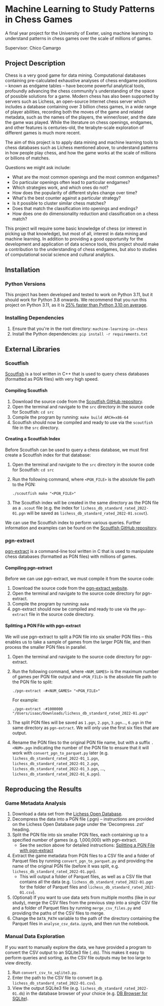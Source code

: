 # Machine Learning to Study Patterns in Chess Games

A final year project for the University of Exeter, using machine learning to
understand patterns in chess games over the scale of millions of games.

Supervisor: Chico Camargo

## Project Description

Chess is a very good game for data mining. Computational databases containing
pre-calculated exhaustive analyses of chess endgame positions – known as endgame
tables – have become powerful analytical tools, profoundly advancing the chess
community's understanding of the space of possible solutions for a game. Modern
chess has also been supported by servers such as Lichess, an open-source
Internet chess server which includes a database containing over 3 billion chess
games, in a wide range of player abilities, recording both the moves of the game
and related metadata, such as the names of the players, the winner/loser, and
the date the game was played. While the literature on chess openings, endgames,
and other features is centuries-old, the terabyte-scale exploration of different
games is much more recent.

The aim of this project is to apply data mining and machine learning tools to
chess databases such as Lichess mentioned above, to understand patterns in how
people play chess, and how the game works at the scale of millions or billions
of matches.

Questions we might ask include:

- What are the most common openings and the most common endgames?
- Do particular openings often lead to particular endgames?
- Which strategies work, and which ones do not?
- How does the popularity of different styles change over time?
- What's the best counter against a particular strategy?
- Is it possible to cluster similar chess matches?
- Does that match the classification into openings and endings?
- How does one do dimensionality reduction and classification on a chess match?

This project will require some basic knowledge of chess (or interest in picking
up that knowledge), but most of all, interest in data mining and machine
learning. In addition to providing a good opportunity for the development and
application of data science tools, this project should make a contribution to
the understanding of chess endgames, but also to studies of computational social
science and cultural analytics.

## Installation

### Python Versions

This project has been developed and tested to work on Python 3.11, but it should
work for Python 3.8 onwards. We recommend that you run this project on
Python 3.11, as it is
[25% faster than Python 3.10 on average](https://docs.python.org/3/whatsnew/3.11.html#whatsnew311-faster-cpython).

### Installing Dependencies

1. Ensure that you're in the root directory: `machine-learning-in-chess`
2. Install the Python dependencies: `pip install -r requirements.txt`

## External Libraries

### Scoutfish

[Scoutfish](https://github.com/mcostalba/scoutfish) is a tool written in C++
that is used to query chess databases (formatted as PGN files) with very high
speed.

#### Compiling Scoutfish

1. Download the source code from the
   [Scoutfish GitHub repository](https://github.com/mcostalba/scoutfish).
2. Open the terminal and navigate to the `src` directory in the source code for
   Scoutfish: `cd src`
3. Compile the program by running: `make build ARCH=x86-64`
4. Scoutfish should now be compiled and ready to use via the `scoutfish` file in
   the `src` directory.

#### Creating a Scoutfish Index

Before Scoutfish can be used to query a chess database, we must first create a
Scoutfish index for that database:

1. Open the terminal and navigate to the `src` directory in the source code for
   Scoutfish: `cd src`
2. Run the following command, where `<PGN_FILE>` is the absolute file path to
   the PGN:

   ```shell
   ./scoutfish make "<PGN_FILE>"
   ```

3. The Scoutfish index will be created in the same directory as the PGN file as
   a `.scout` file (e.g. the index for `lichess_db_standard_rated_2022-01.pgn`
   will be saved as `lichess_db_standard_rated_2022-01.scout`).

We can use the Scoutfish index to perform various queries. Further information
and examples can be found on the
[Scoutfish GitHub repository](https://github.com/mcostalba/scoutfish).

### pgn-extract

[pgn-extract](https://www.cs.kent.ac.uk/people/staff/djb/pgn-extract/) is a
command-line tool written in C that is used to manipulate chess databases
(formatted as PGN files) with millions of games.

#### Compiling pgn-extract

Before we can use pgn-extract, we must compile it from the source code:

1. Download the source code from the
   [pgn-extract website](https://www.cs.kent.ac.uk/people/staff/djb/pgn-extract/).
2. Open the terminal and navigate to the source code directory for pgn-extract.
3. Compile the program by running: `make`
4. pgn-extract should now be compiled and ready to use via the `pgn-extract`
   file in the source code directory.

#### Splitting a PGN File with pgn-extract

We will use pgn-extract to split a PGN file into six smaller PGN files –
this enables us to take a sample of games from the larger PGN file, and then
process the smaller PGN files in parallel.

1. Open the terminal and navigate to the source code directory for pgn-extract.
2. Run the following command, where `<NUM_GAMES>` is the maximum number of games
   per PGN file output and `<PGN_FILE>` is the absolute file
   path to the PGN file to split:

   ```shell
   ./pgn-extract -#<NUM_GAMES> "<PGN_FILE>"
   ```

   For example:

   ```shell
   ./pgn-extract -#1000000 "/Users/isaac/Downloads/lichess_db_standard_rated_2022-01.pgn"
   ```

3. The split PGN files will be saved as `1.pgn`, `2.pgn`, `3.pgn`..., `6.pgn` in
   the same directory as `pgn-extract`. We will only use the first six files
   that are output.
4. Rename the PGN files to the original PGN file name, but with a suffix
   `.<NUM>.pgn` indicating the number of the PGN file to ensure that it will
   work with `convert_pgn_to_parquet.py` later (e.g.
   `lichess_db_standard_rated_2022-01_1.pgn`,
   `lichess_db_standard_rated_2022-01_2.pgn`,
   `lichess_db_standard_rated_2022-01_3.pgn`, ...,
   `lichess_db_standard_rated_2022-01_6.pgn`).

## Reproducing the Results

### Game Metadata Analysis

1. Download a data set from the
   [Lichess Open Database](https://database.lichess.org/#standard_games).
2. Decompress the data into a PGN file (.pgn) – instructions are provided on
   the Lichess Open Database page under the 'Decompress .zst' heading.
3. Split the PGN file into six smaller PGN files, each containing up to a
   specified number of games (e.g. 1,000,000) with pgn-extract.
   - See the section above for detailed instructions:
     [Splitting a PGN File with pgn-extract](#splitting-a-pgn-file-with-pgn-extract)
4. Extract the game metadata from PGN files to a CSV file and a folder of
   Parquet files by running `convert_pgn_to_parquet.py` and providing the name
   of the original PGN file (before it was split, e.g.
   `lichess_db_standard_rated_2022-01.pgn`).
   - This will output a folder of Parquet files, as well as a CSV file that
     contains all the data (e.g. `lichess_db_standard_rated_2022-01.pgn` for the
     folder of Parquet files and `lichess_db_standard_rated_2022-01.csv`).
5. (Optional) If you want to use data sets from multiple months (like in our
   study), merge the CSV files from the previous step into a single CSV file and
   a folder of Parquet files by running `merge_csv_files.py` and providing the
   paths of the CSV files to merge.
6. Change the `DATA_PATH` variable to the path of the directory containing the
   Parquet files in `analyse_csv_data.ipynb`, and then run the notebook.

### Manual Data Exploration

If you want to manually explore the data, we have provided a program to convert
the CSV output to an SQLite3 file (`.db`). This makes it easy to perform queries
and sorting, as the CSV file outputs may be too large to view directly.

1. Run `convert_csv_to_sqlite3.py`.
2. Enter the path to the CSV file to convert
   (e.g. `lichess_db_standard_rated_2022-01.csv`).
3. View the output SQLite3 file (e.g. `lichess_db_standard_rated_2022-01.db`) in
   the database browser of your choice
   (e.g. [DB Browser for SQLite](https://sqlitebrowser.org/)).

